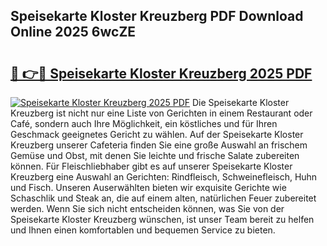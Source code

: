 ## Speisekarte Kloster Kreuzberg PDF Download Online 2025 6wcZE

# <h2><a href="http://gcaij6n.nevu.top/?p=Speisekarte+Kloster+Kreuzberg">🔗 👉🔴 Speisekarte Kloster Kreuzberg 2025 PDF</a></h2>

[![Speisekarte Kloster Kreuzberg 2025 PDF](https://i.imgur.com/dBaPXMq.png)](http://gcaij6n.nevu.top/?p=Speisekarte+Kloster+Kreuzberg)
Die Speisekarte Kloster Kreuzberg ist nicht nur eine Liste von Gerichten in einem Restaurant oder Café, sondern auch Ihre Möglichkeit, ein köstliches und für Ihren Geschmack geeignetes Gericht zu wählen. Auf der Speisekarte Kloster Kreuzberg unserer Cafeteria finden Sie eine große Auswahl an frischem Gemüse und Obst, mit denen Sie leichte und frische Salate zubereiten können. Für Fleischliebhaber gibt es auf unserer Speisekarte Kloster Kreuzberg eine Auswahl an Gerichten: Rindfleisch, Schweinefleisch, Huhn und Fisch. Unseren Auserwählten bieten wir exquisite Gerichte wie Schaschlik und Steak an, die auf einem alten, natürlichen Feuer zubereitet werden. Wenn Sie sich nicht entscheiden können, was Sie von der Speisekarte Kloster Kreuzberg wünschen, ist unser Team bereit zu helfen und Ihnen einen komfortablen und bequemen Service zu bieten.
